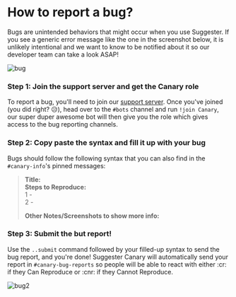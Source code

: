 # How to report a bug?
Bugs are unintended behaviors that might occur when you use Suggester. If you see a generic error message like the one in the screenshot below, it is unlikely intentional and we want to know to be notified about it so our developer team can take a look ASAP!

![bug](https://cdn.discordapp.com/attachments/769650556502409226/804726908016787456/unknown.png)

### Step 1: Join the support server and get the Canary role

To report a bug, you'll need to join our [support server](https://discord.gg/G5pEdUp). Once you've joined (you did right? 😥), head over to the `#bots` channel and run `!join Canary`, our super duper awesome bot will then give you the role which gives access to the bug reporting channels. 

### Step 2: Copy paste the syntax and fill it up with your bug
Bugs should follow the following syntax that you can also find in the `#canary-info`'s pinned messages:

> **Title:**\
> **Steps to Reproduce:**\
> 1 -\
> 2 -
> 
> **Other Notes/Screenshots to show more info:**

### Step 3: Submit the but report!

Use the `..submit` command followed by your filled-up syntax to send the bug report, and you're done! Suggester Canary will automatically send your report in `#canary-bug-reports` so people will be able to react with either :cr: if they Can Reproduce or :cnr: if they Cannot Reproduce. 

![bug2](https://media.discordapp.net/attachments/769650556502409226/804730985878781983/unknown.png?width=494&height=559)
